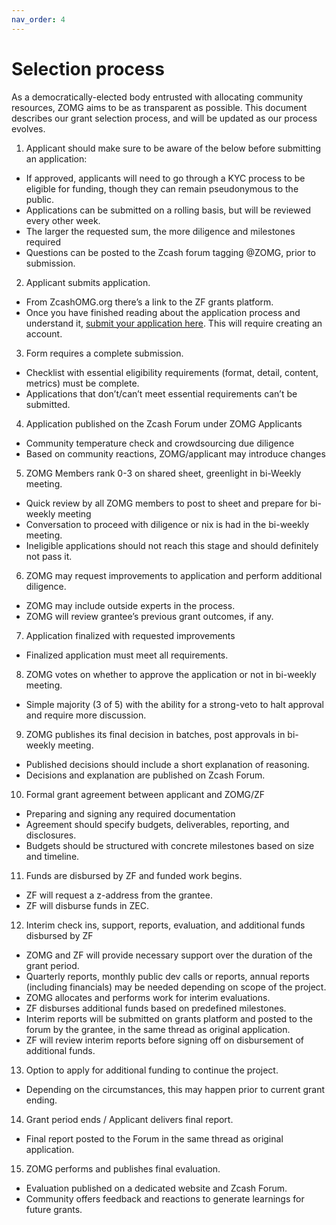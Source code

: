 ```yaml
---
nav_order: 4
---
```


# Selection process

As a democratically-elected body entrusted with allocating community resources, ZOMG aims to be as transparent as possible. This document describes our grant selection process, and will be updated as our process evolves. 

1. Applicant should make sure to be aware of the below before submitting an application:
* If approved, applicants will need to go through a KYC process to be eligible for funding, though they can remain pseudonymous to the public. 
* Applications can be submitted on a rolling basis, but will be reviewed every other week.
* The larger the requested sum, the more diligence and milestones required 
* Questions can be posted to the Zcash forum tagging @ZOMG, prior to submission.
2. Applicant submits application.
* From ZcashOMG.org there’s a link to the ZF grants platform.
* Once you have finished reading about the application process and understand it, [submit your application here](https://grants.zfnd.org/create-request). This will require creating an account. 
3. Form requires a complete submission.
* Checklist with essential eligibility requirements (format, detail, content, metrics) must be complete.
* Applications that don’t/can’t meet essential requirements can’t be submitted.
4. Application published on the Zcash Forum under ZOMG Applicants
* Community temperature check and crowdsourcing due diligence
* Based on community reactions, ZOMG/applicant may introduce changes
5. ZOMG Members rank 0-3 on shared sheet, greenlight in bi-Weekly meeting.
* Quick review by all ZOMG members to post to sheet and prepare for bi-weekly meeting
* Conversation to proceed with diligence or nix is had in the bi-weekly meeting.
* Ineligible applications should not reach this stage and should definitely not pass it.
6. ZOMG may request improvements to application and perform additional diligence.
* ZOMG may include outside experts in the process.
* ZOMG will review grantee’s previous grant outcomes, if any.
7. Application finalized with requested improvements
* Finalized application must meet all requirements. 
8. ZOMG votes on whether to approve the application or not in bi-weekly meeting.
* Simple majority (3 of 5) with the ability for a strong-veto to halt approval and require more discussion.
9. ZOMG publishes its final decision in batches, post approvals in bi-weekly meeting.
* Published decisions should include a short explanation of reasoning.
* Decisions and explanation are published on Zcash Forum.
10. Formal grant agreement between applicant and ZOMG/ZF
* Preparing and signing any required documentation
* Agreement should specify budgets, deliverables, reporting, and disclosures.
* Budgets should be structured with concrete milestones based on size and timeline.
11. Funds are disbursed by ZF and funded work begins.
* ZF will request a z-address from the grantee.
* ZF will disburse funds in ZEC.
12. Interim check ins, support, reports, evaluation, and additional funds disbursed by ZF
* ZOMG and ZF will provide necessary support over the duration of the grant period.
* Quarterly reports, monthly public dev calls or reports, annual reports (including financials) may be needed depending on scope of the project.
* ZOMG allocates and performs work for interim evaluations.
* ZF disburses additional funds based on predefined milestones.
* Interim reports will be submitted on grants platform and posted to the forum by the grantee, in the same thread as original application.
* ZF will review interim reports before signing off on disbursement of additional funds.
13. Option to apply for additional funding to continue the project.
* Depending on the circumstances, this may happen prior to current grant ending.
14. Grant period ends / Applicant delivers final report.
* Final report posted to the Forum in the same thread as original application. 
15. ZOMG performs and publishes final evaluation.
* Evaluation published on a dedicated website and Zcash Forum.
* Community offers feedback and reactions to generate learnings for future grants.